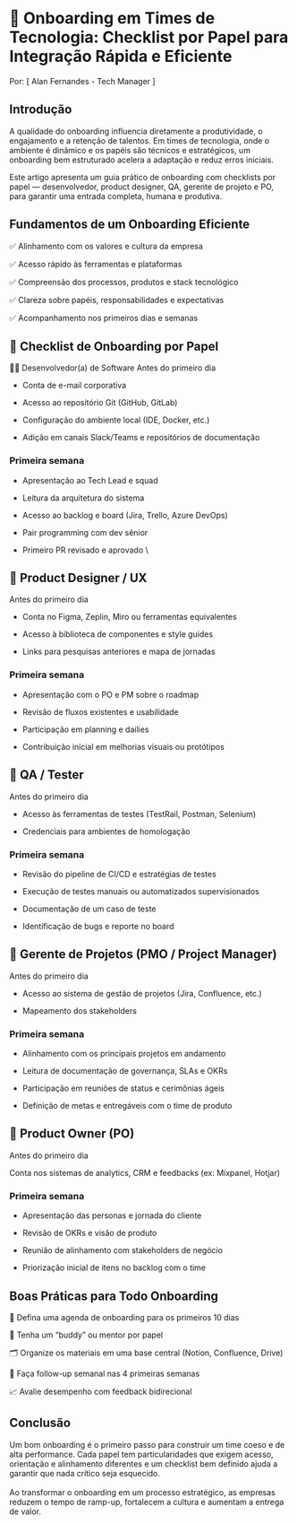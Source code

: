 # 👋 Onboarding em Times de Tecnologia: Checklist por Papel para Integração Rápida e Eficiente
Por: [ Alan Fernandes - Tech Manager ]

## Introdução
A qualidade do onboarding influencia diretamente a produtividade, o engajamento e a retenção de talentos. Em times de tecnologia, onde o ambiente é dinâmico e os papéis são técnicos e estratégicos, um onboarding bem estruturado acelera a adaptação e reduz erros iniciais.

Este artigo apresenta um guia prático de onboarding com checklists por papel — desenvolvedor, product designer, QA, gerente de projeto e PO, para garantir uma entrada completa, humana e produtiva.

## Fundamentos de um Onboarding Eficiente
✅ Alinhamento com os valores e cultura da empresa

✅ Acesso rápido às ferramentas e plataformas

✅ Compreensão dos processos, produtos e stack tecnológico

✅ Clareza sobre papéis, responsabilidades e expectativas

✅ Acompanhamento nos primeiros dias e semanas

## 🔧 Checklist de Onboarding por Papel
👨‍💻 Desenvolvedor(a) de Software
Antes do primeiro dia

- Conta de e-mail corporativa

- Acesso ao repositório Git (GitHub, GitLab)

- Configuração do ambiente local (IDE, Docker, etc.)

- Adição em canais Slack/Teams e repositórios de documentação

### Primeira semana

- Apresentação ao Tech Lead e squad

- Leitura da arquitetura do sistema

- Acesso ao backlog e board (Jira, Trello, Azure DevOps)

- Pair programming com dev sênior

- Primeiro PR revisado e aprovado
\
## 🎨 Product Designer / UX
Antes do primeiro dia

- Conta no Figma, Zeplin, Miro ou ferramentas equivalentes

- Acesso à biblioteca de componentes e style guides

- Links para pesquisas anteriores e mapa de jornadas

### Primeira semana

- Apresentação com o PO e PM sobre o roadmap

- Revisão de fluxos existentes e usabilidade

- Participação em planning e dailies

- Contribuição inicial em melhorias visuais ou protótipos

## 🧪 QA / Tester
Antes do primeiro dia

- Acesso às ferramentas de testes (TestRail, Postman, Selenium)

- Credenciais para ambientes de homologação

### Primeira semana

- Revisão do pipeline de CI/CD e estratégias de testes

- Execução de testes manuais ou automatizados supervisionados

- Documentação de um caso de teste

- Identificação de bugs e reporte no board

## 📅 Gerente de Projetos (PMO / Project Manager)
Antes do primeiro dia

- Acesso ao sistema de gestão de projetos (Jira, Confluence, etc.)

- Mapeamento dos stakeholders

### Primeira semana

- Alinhamento com os principais projetos em andamento

- Leitura de documentação de governança, SLAs e OKRs

- Participação em reuniões de status e cerimônias ágeis

- Definição de metas e entregáveis com o time de produto

## 🎯 Product Owner (PO)
Antes do primeiro dia

Conta nos sistemas de analytics, CRM e feedbacks (ex: Mixpanel, Hotjar)

### Primeira semana

- Apresentação das personas e jornada do cliente

- Revisão de OKRs e visão de produto

- Reunião de alinhamento com stakeholders de negócio

- Priorização inicial de itens no backlog com o time

## Boas Práticas para Todo Onboarding
📅 Defina uma agenda de onboarding para os primeiros 10 dias

🧭 Tenha um “buddy” ou mentor por papel

🗂️ Organize os materiais em uma base central (Notion, Confluence, Drive)

🔄 Faça follow-up semanal nas 4 primeiras semanas

📈 Avalie desempenho com feedback bidirecional

## Conclusão
Um bom onboarding é o primeiro passo para construir um time coeso e de alta performance. Cada papel tem particularidades que exigem acesso, orientação e alinhamento diferentes e um checklist bem definido ajuda a garantir que nada crítico seja esquecido.\
\
Ao transformar o onboarding em um processo estratégico, as empresas reduzem o tempo de ramp-up, fortalecem a cultura e aumentam a entrega de valor.
